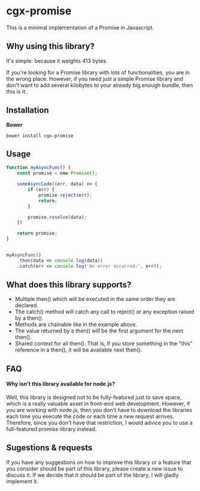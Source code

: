 # cgx-promise

This is a minimal implementation of a Promise in Javascript.

## Why using this library?

It's simple: because it weights 413 bytes.

If you're looking for a Promise library with lots of functionalities, you are in the wrong place. However, if you need just a simple Promise library and don't want to add several kilobytes to your already big enough bundle, then this is it.


## Installation

**Bower**
```
bower install cgx-promise
```


## Usage

~~~javascript
function myAsyncFunc() {
    const promise = new Promise();

    someAsyncCode((err, data) => {
        if (err) {
            promise.reject(err);
            return;
        }

        promise.resolve(data);
    })

    return promise;
}


myAsyncFunc()
    .then(data => console.log(data))
    .catch(err => console.log('An error occurred:', err));
~~~


## What does this library supports?

* Multiple then() which will be executed in the same order they are declared.
* The catch() method will catch any call to reject() or any exception raised by a then().
* Methods are chainable like in the example above.
* The value returned by a then() will be the first argument for the next then().
* Shared context for all then(). That is, if you store something in the "this" reference in a then(), it will be available next then().


## FAQ

#### Why isn't this library available for node.js?
Well, this library is designed not to be fully-featured just to save space, which is a really valuable asset in front-end web development. However, if you are working with node.js, then you don't have to download the libraries each time you execute the code or each time a new request arrives. Therefore, since you don't have that restriction, I would advice you to use a full-featured promise library instead.


## Sugestions & requests

If you have any suggestions on how to improve this library or a feature that you consider should be part of this library, please create a new issue to discuss it. If we decide that it should be part of the library, I will gladly implement it.
